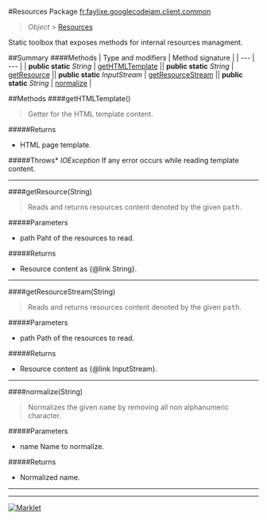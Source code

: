#Resources
Package [fr.faylixe.googlecodejam.client.common](README.md)<br>

> *Object* > [Resources](Resources.md)

<p>Static toolbox that exposes methods for internal resources managment.</p>

##Summary
####Methods
| Type and modifiers | Method signature |
| --- | --- |
| **public static** *String* | [getHTMLTemplate](#gethtmltemplate) || **public static** *String* | [getResource](#getresourcestring) || **public static** *InputStream* | [getResourceStream](#getresourcestreamstring) || **public static** *String* | [normalize](#normalizestring) |

##Methods
####getHTMLTemplate()
> Getter for the HTML template content.

#####Returns
* HTML page template.

#####Throws* *IOException* If any error occurs while reading template content.

---

####getResource(String)
> Reads and returns resources content denoted by the
 given <tt>path</tt>.

#####Parameters
* path Paht of the resources to read.

#####Returns
* Resource content as {@link String}.

---

####getResourceStream(String)
> Reads and returns resources content denoted by the
 given <tt>path</tt>.

#####Parameters
* path Path of the resources to read.

#####Returns
* Resource content as {@link InputStream}.

---

####normalize(String)
> Normalizes the given <tt>name</tt> by removing
 all non alphanumeric character.

#####Parameters
* name Name to normalize.

#####Returns
* Normalized name.

---

---

[![Marklet](https://img.shields.io/badge/Generated%20by-Marklet-green.svg)](https://github.com/Faylixe/marklet)